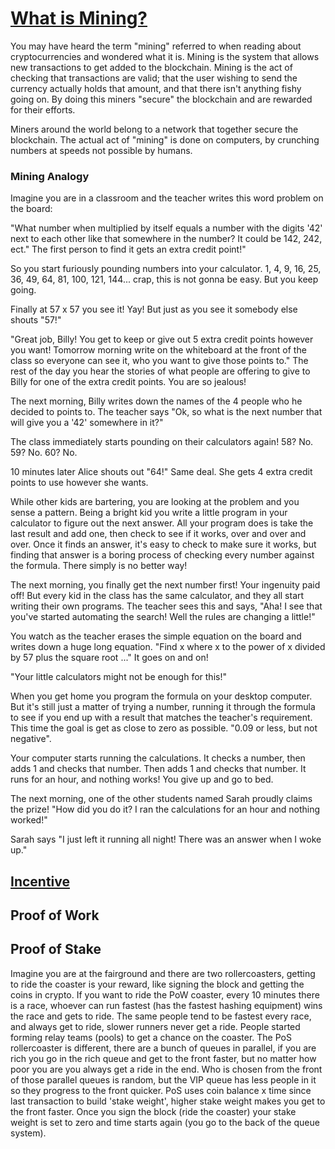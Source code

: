# [What is Mining?](#mining)
You may have heard the term "mining" referred to when reading about cryptocurrencies and wondered what it is. Mining is the system that allows new transactions to get added to the blockchain. Mining is the act of checking that transactions are valid; that the user wishing to send the currency actually holds that amount, and that there isn't anything fishy going on. By doing this miners "secure" the blockchain and are rewarded for their efforts.

Miners around the world belong to a network that together secure the blockchain. The actual act of "mining" is done on computers, by crunching numbers at speeds not possible by humans.

### Mining Analogy
Imagine you are in a classroom and the teacher writes this word problem on the board:

"What number when multiplied by itself equals a number with the digits '42' next to each other like that somewhere in the number? It could be 142, 242, ect." The first person to find it gets an extra credit point!"

So you start furiously pounding numbers into your calculator.
1, 4, 9, 16, 25, 36, 49, 64, 81, 100, 121, 144... crap, this is not gonna be easy. But you keep going.

Finally at 57 x 57 you see it! Yay! But just as you see it somebody else shouts "57!"

"Great job, Billy! You get to keep or give out 5 extra credit points however you want! Tomorrow morning write on the whiteboard at the front of the class so everyone can see it, who you want to give those points to." The rest of the day you hear the stories of what people are offering to give to Billy for one of the extra credit points. You are so jealous!

The next morning, Billy writes down the names of the 4 people who he decided to points to. The teacher says "Ok, so what is the next number that will give you a '42' somewhere in it?"

The class immediately starts pounding on their calculators again! 58? No. 59? No. 60? No.

10 minutes later Alice shouts out "64!" Same deal. She gets 4 extra credit points to use however she wants.

While other kids are bartering, you are looking at the problem and you sense a pattern. Being a bright kid you write a little program in your calculator to figure out the next answer. All your program does is take the last result and add one, then check to see if it works, over and over and over. Once it finds an answer, it's easy to check to make sure it works, but finding that answer is a boring process of checking every number against the formula. There simply is no better way!

The next morning, you finally get the next number first! Your ingenuity paid off! But every kid in the class has the same calculator, and they all start writing their own programs. The teacher sees this and says, "Aha! I see that you've started automating the search! Well the rules are changing a little!"

You watch as the teacher erases the simple equation on the board and writes down a huge long equation. "Find x where x to the power of x divided by 57 plus the square root ..." It goes on and on!

"Your little calculators might not be enough for this!"

When you get home you program the formula on your desktop computer. But it's still just a matter of trying a number, running it through the formula to see if you end up with a result that matches the teacher's requirement. This time the goal is get as close to zero as possible. "0.09 or less, but not negative".

Your computer starts running the calculations. It checks a number, then adds 1 and checks that number. Then adds 1 and checks that number. It runs for an hour, and nothing works! You give up and go to bed.

The next morning, one of the other students named Sarah proudly claims the prize! "How did you do it? I ran the calculations for an hour and nothing worked!"

Sarah says "I just left it running all night! There was an answer when I woke up."

## [Incentive](#incentive)

## Proof of Work

## Proof of Stake
Imagine you are at the fairground and there are two rollercoasters, getting to ride the coaster is your reward, like signing the block and getting the coins in crypto. If you want to ride the PoW coaster, every 10 minutes there is a race, whoever can run fastest (has the fastest hashing equipment) wins the race and gets to ride. The same people tend to be fastest every race, and always get to ride, slower runners never get a ride. People started forming relay teams (pools) to get a chance on the coaster. The PoS rollercoaster is different, there are a bunch of queues in parallel, if you are rich you go in the rich queue and get to the front faster, but no matter how poor you are you always get a ride in the end. Who is chosen from the front of those parallel queues is random, but the VIP queue has less people in it so they progress to the front quicker. PoS uses coin balance x time since last transaction to build 'stake weight', higher stake weight makes you get to the front faster. Once you sign the block (ride the coaster) your stake weight is set to zero and time starts again (you go to the back of the queue system).
